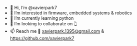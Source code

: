 - 👋 Hi, I’m @xavierpark7
- 👀 I’m interested in firmware, embedded systems & robotics
- 🌱 I’m currently learning python
- 💞️ I’m looking to collaborate on 👆
- 📫 Reach me 📧 xavierpark.1395@gmail.com & https://github.com/xavierpark7

<!---
xavierpark7/xavierpark7 is a ✨ special ✨ repository because its `README.md` (this file) appears on your GitHub profile.
You can click the Preview link to take a look at your changes.
--->
